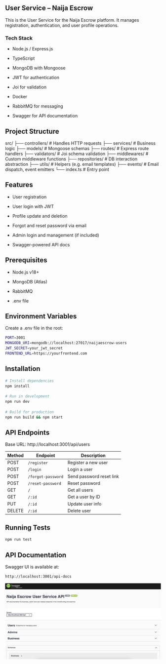 ## User Service – Naija Escrow

This is the User Service for the Naija Escrow platform. It manages registration, authentication, and user profile operations.

### Tech Stack

  -  Node.js / Express.js

  -  TypeScript

  -  MongoDB with Mongoose

  -  JWT for authentication

  -  Joi for validation

  -  Docker 

   - RabbitMQ for messaging 

   -  Swagger for API documentation

## Project Structure
   src/
├── controllers/        # Handles HTTP requests
├── services/           # Business logic
├── models/             # Mongoose schemas
├── routes/             # Express route handlers
├── validators/         # Joi schema validation
├── middlewares/        # Custom middleware functions
├── repositories/       # DB interaction abstraction
├── utils/              # Helpers (e.g. email templates)
├── events/             # Email dispatch, event emitters
└── index.ts            # Entry point

## Features

 -   User registration

 -   User login with JWT

  -  Profile update and deletion

 -   Forgot and reset password via email

 -   Admin login and management (if included)

  -  Swagger-powered API docs


## Prerequisites

  -  Node.js v18+

  -  MongoDB (Atlas)

   - RabbitMQ 

  -  .env file


  ## Environment Variables

Create a .env file in the root:

```bash
PORT=3001
MONGODB_URI=mongodb://localhost:27017/naijaescrow-users
JWT_SECRET=your_jwt_secret
FRONTEND_URL=https://yourfrontend.com

```

## Installation
```bash
# Install dependencies
npm install

# Run in development
npm run dev

# Build for production
npm run build && npm start

```

## API Endpoints

Base URL: http://localhost:3001/api/users

| Method | Endpoint           | Description              |
| ------ | ------------------ | ------------------------ |
| POST   | `/register`        | Register a new user      |
| POST   | `/login`           | Login a user             |
| POST   | `/forgot-password` | Send password reset link |
| POST   | `/reset-password`  | Reset password           |
| GET    | `/`                | Get all users            |
| GET    | `/:id`             | Get a user by ID         |
| PUT    | `/:id`             | Update user info         |
| DELETE | `/:id`             | Delete user              |

## Running Tests 

```bash
npm run test
```
## API Documentation

Swagger UI is available at:
```bash
http://localhost:3001/api-docs
```
![System Design](../docs/screenshots/udoc.png)

